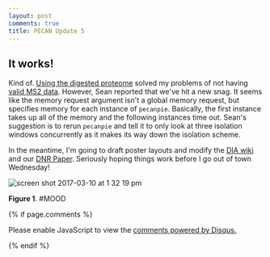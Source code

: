 ```yaml
---
layout: post
comments: true
title: PECAN Update 5
---
```


## It works!

Kind of. [Using the digested proteome](https://yaaminiv.github.io/PECAN-Update-4/) solved my problems of not having [valid MS2 data](https://genefish.wordpress.com/2017/03/04/pecan-on-roadrunner-isnt-working-correctly/). However, Sean reported that we've hit a new snag. It seems like the memory request argument isn't a global memory request, but specifies memory for each instance of `pecanpie`. Basically, the first instance takes up all of the memory and the following instances time out. Sean's suggestion is to rerun `pecanpie` and tell it to only look at three isolation windows concurrently as it makes its way down the isolation scheme.

In the meantime, I'm going to draft poster layouts and modify the [DIA wiki](https://github.com/RobertsLab/resources/blob/master/protocols/DIA-data-Analyses.md) and our [DNR Paper](https://docs.google.com/document/d/1giP16iXWPE7oDSNI7fyLV3p_1jqsXuuxlH7cJQAwhLM/edit#heading=h.7vvlns7jaib). Seriously hoping things work before I go out of town Wednesday!

![screen shot 2017-03-10 at 1 32 19 pm](https://cloud.githubusercontent.com/assets/22335838/23813952/29ebc15e-0596-11e7-9f2d-8d40d9849dd5.png)

**Figure 1**. #MOOD

{% if page.comments %}

<div id="disqus_thread"></div>
<script>

/**
*  RECOMMENDED CONFIGURATION VARIABLES: EDIT AND UNCOMMENT THE SECTION BELOW TO INSERT DYNAMIC VALUES FROM YOUR PLATFORM OR CMS.
*  LEARN WHY DEFINING THESE VARIABLES IS IMPORTANT: https://disqus.com/admin/universalcode/#configuration-variables*/
/*
var disqus_config = function () {
this.page.url = PAGE_URL;  // Replace PAGE_URL with your page's canonical URL variable
this.page.identifier = PAGE_IDENTIFIER; // Replace PAGE_IDENTIFIER with your page's unique identifier variable
};
*/
(function() { // DON'T EDIT BELOW THIS LINE
var d = document, s = d.createElement('script');
s.src = 'https://the-responsible-grad-student.disqus.com/embed.js';
s.setAttribute('data-timestamp', +new Date());
(d.head || d.body).appendChild(s);
})();
</script>
<noscript>Please enable JavaScript to view the <a href="https://disqus.com/?ref_noscript">comments powered by Disqus.</a></noscript>

{% endif %}

<script id="dsq-count-scr" src="//the-responsible-grad-student.disqus.com/count.js" async></script>

